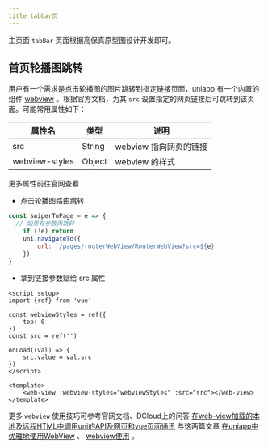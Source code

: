 ```yaml
---
title tabbar页
---
```

主页面 `tabBar` 页面根据高保真原型图设计开发即可。

## 首页轮播图跳转
用户有一个需求是点击轮播图的图片跳转到指定链接页面，uniapp 有一个内置的组件 [webview](https://uniapp.dcloud.net.cn/component/web-view.html#web-view) 。根据官方文档，为其 `src` 设置指定的网页链接后可跳转到该页面。可能常用属性如下：

| 属性名 | 类型 | 说明 |
| --- | --- | --- |
| src | String | webview 指向网页的链接 |
| webview-styles | Object | webview 的样式 |

更多属性前往官网查看

- 点击轮播图路由跳转
```js
const swiperToPage = e => {
  // 如果有参数再跳转
	if (!e) return
	uni.navigateTo({
		url: `/pages/routerWebView/RouterWebView?src=${e}`
	})
}
```

- 拿到链接参数赋给 src 属性
```vue
<script setup>
import {ref} from 'vue'

const webviewStyles = ref({
	top: 0
})
const src = ref('')

onLoad((val) => {
	src.value = val.src
})
</script>

<template>
	<web-view :webview-styles="webviewStyles" :src="src"></web-view>
</template>
```
更多 `webview` 使用技巧可参考官网文档、DCloud上的问答 [在web-view加载的本地及远程HTML中调用uni的API及网页和vue页面通讯](https://ask.dcloud.net.cn/article/35083) 与这两篇文章 [在uniapp中优雅地使用WebView](https://www.kancloud.cn/xiaoyulive/uniapp/1849196) 、 [webview使用](https://blog.csdn.net/qq_40716795/article/details/127576627) 。
